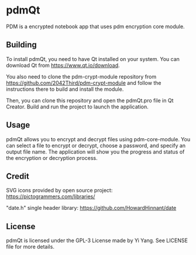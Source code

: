 # pdmQt

PDM is a encrypted notebook app that uses pdm encryption core module.

## Building

To install pdmQt, you need to have Qt installed on your system. You can download Qt from https://www.qt.io/download.

You also need to clone the pdm-crypt-module repository from https://github.com/2042Third/pdm-crypt-module and follow the instructions there to build and install the module.

Then, you can clone this repository and open the pdmQt.pro file in Qt Creator. Build and run the project to launch the application.

## Usage

pdmQt allows you to encrypt and decrypt files using pdm-core-module. You can select a file to encrypt or decrypt, choose a password, and specify an output file name. The application will show you the progress and status of the encryption or decryption process.

## Credit
SVG icons provided by open source project: https://pictogrammers.com/libraries/


"date.h" single header library: https://github.com/HowardHinnant/date




## License

pdmQt is licensed under the GPL-3 License made by Yi Yang. See LICENSE file for more details.